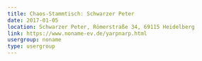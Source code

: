 ```yaml
---
title: Chaos-Stammtisch: Schwarzer Peter
date: 2017-01-05
location: Schwarzer Peter, Römerstraße 34, 69115 Heidelberg
link: https://www.noname-ev.de/yarpnarp.html
usergroup: noname
type: usergroup
---
```

